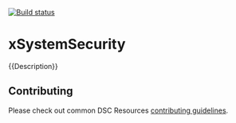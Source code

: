 [![Build status](https://ci.appveyor.com/api/projects/status/u3h1665qqneo98bh/branch/master?svg=true)](https://ci.appveyor.com/project/PowerShell/xsystemsecurity/branch/master)

# xSystemSecurity

{{Description}}

## Contributing
Please check out common DSC Resources [contributing guidelines](https://github.com/PowerShell/DscResource.Kit/blob/master/CONTRIBUTING.md).
